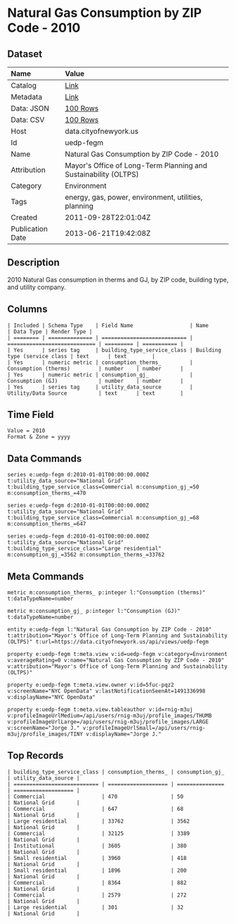 # Natural Gas Consumption by ZIP Code - 2010

## Dataset

| Name | Value |
| :--- | :---- |
| Catalog | [Link](https://catalog.data.gov/dataset/natural-gas-consumption-by-zip-code-2010-0329b) |
| Metadata | [Link](https://data.cityofnewyork.us/api/views/uedp-fegm) |
| Data: JSON | [100 Rows](https://data.cityofnewyork.us/api/views/uedp-fegm/rows.json?max_rows=100) |
| Data: CSV | [100 Rows](https://data.cityofnewyork.us/api/views/uedp-fegm/rows.csv?max_rows=100) |
| Host | data.cityofnewyork.us |
| Id | uedp-fegm |
| Name | Natural Gas Consumption by ZIP Code - 2010 |
| Attribution | Mayor's Office of Long-Term Planning and Sustainability (OLTPS) |
| Category | Environment |
| Tags | energy, gas, power, environment, utilities, planning |
| Created | 2011-09-28T22:01:04Z |
| Publication Date | 2013-06-21T19:42:08Z |

## Description

2010 Natural Gas consumption in therms and GJ, by ZIP code, building type, and utility company.

## Columns

```ls
| Included | Schema Type    | Field Name                  | Name                         | Data Type | Render Type |
| ======== | ============== | =========================== | ============================ | ========= | =========== |
| Yes      | series tag     | building_type_service_class | Building type (service class | text      | text        |
| Yes      | numeric metric | consumption_therms_         | Consumption (therms)         | number    | number      |
| Yes      | numeric metric | consumption_gj_             | Consumption (GJ)             | number    | number      |
| Yes      | series tag     | utility_data_source         | Utility/Data Source          | text      | text        |
```

## Time Field

```ls
Value = 2010
Format & Zone = yyyy
```

## Data Commands

```ls
series e:uedp-fegm d:2010-01-01T00:00:00.000Z t:utility_data_source="National Grid" t:building_type_service_class=Commercial m:consumption_gj_=50 m:consumption_therms_=470

series e:uedp-fegm d:2010-01-01T00:00:00.000Z t:utility_data_source="National Grid" t:building_type_service_class=Commercial m:consumption_gj_=68 m:consumption_therms_=647

series e:uedp-fegm d:2010-01-01T00:00:00.000Z t:utility_data_source="National Grid" t:building_type_service_class="Large residential" m:consumption_gj_=3562 m:consumption_therms_=33762
```

## Meta Commands

```ls
metric m:consumption_therms_ p:integer l:"Consumption (therms)" t:dataTypeName=number

metric m:consumption_gj_ p:integer l:"Consumption (GJ)" t:dataTypeName=number

entity e:uedp-fegm l:"Natural Gas Consumption by ZIP Code - 2010" t:attribution="Mayor's Office of Long-Term Planning and Sustainability (OLTPS)" t:url=https://data.cityofnewyork.us/api/views/uedp-fegm

property e:uedp-fegm t:meta.view v:id=uedp-fegm v:category=Environment v:averageRating=0 v:name="Natural Gas Consumption by ZIP Code - 2010" v:attribution="Mayor's Office of Long-Term Planning and Sustainability (OLTPS)"

property e:uedp-fegm t:meta.view.owner v:id=5fuc-pqz2 v:screenName="NYC OpenData" v:lastNotificationSeenAt=1491336998 v:displayName="NYC OpenData"

property e:uedp-fegm t:meta.view.tableauthor v:id=rnig-m3uj v:profileImageUrlMedium=/api/users/rnig-m3uj/profile_images/THUMB v:profileImageUrlLarge=/api/users/rnig-m3uj/profile_images/LARGE v:screenName="Jorge J." v:profileImageUrlSmall=/api/users/rnig-m3uj/profile_images/TINY v:displayName="Jorge J."
```

## Top Records

```ls
| building_type_service_class | consumption_therms_ | consumption_gj_ | utility_data_source | 
| =========================== | =================== | =============== | =================== | 
| Commercial                  | 470                 | 50              | National Grid       | 
| Commercial                  | 647                 | 68              | National Grid       | 
| Large residential           | 33762               | 3562            | National Grid       | 
| Commercial                  | 32125               | 3389            | National Grid       | 
| Institutional               | 3605                | 380             | National Grid       | 
| Small residential           | 3960                | 418             | National Grid       | 
| Small residential           | 1896                | 200             | National Grid       | 
| Commercial                  | 8364                | 882             | National Grid       | 
| Commercial                  | 2579                | 272             | National Grid       | 
| Large residential           | 301                 | 32              | National Grid       | 
```